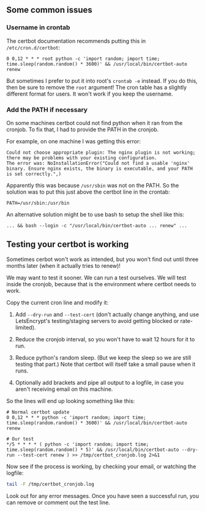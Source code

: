 ## Some common issues

### Username in crontab

The certbot documentation recommends putting this in `/etc/cron.d/certbot`:

```crontab
0 0,12 * * * root python -c 'import random; import time; time.sleep(random.random() * 3600)' && /usr/local/bin/certbot-auto renew
```

But sometimes I prefer to put it into root's `crontab -e` instead.  If you do this, then be sure to remove the `root` argument!  The cron table has a slightly different format for users.  It won't work if you keep the username.

### Add the PATH if necessary

On some machines certbot could not find python when it ran from the cronjob.  To fix that, I had to provide the PATH in the cronjob.

For example, on one machine I was getting this error:

```
Could not choose appropriate plugin: The nginx plugin is not working; there may be problems with your existing configuration.
The error was: NoInstallationError("Could not find a usable 'nginx' binary. Ensure nginx exists, the binary is executable, and your PATH is set correctly.",)
```

Apparently this was because `/usr/sbin` was not on the PATH.  So the solution was to put this just above the certbot line in the crontab:

```crontab
PATH=/usr/sbin:/usr/bin
```

An alternative solution might be to use bash to setup the shell like this:

```
... && bash --login -c "/usr/local/bin/certbot-auto ... renew" ...
```

## Testing your certbot is working

Sometimes cerbot won't work as intended, but you won't find out until three months later (when it actually tries to renew)!

We may want to test it sooner.  We can run a test ourselves.  We will test inside the cronjob, because that is the environment where certbot needs to work.

Copy the current cron line and modify it:

1. Add `--dry-run` and `--test-cert` (don't actually change anything, and use LetsEncrypt's testing/staging servers to avoid getting blocked or rate-limited).

2. Reduce the cronjob interval, so you won't have to wait 12 hours for it to run.

3. Reduce python's random sleep.  (But we keep the sleep so we are still testing that part.)  Note that certbot will itself take a small pause when it runs.

4. Optionally add brackets and pipe all output to a logfile, in case you aren't receiving email on this machine.

So the lines will end up looking something like this:

```crontab
# Normal certbot update
0 0,12 * * * python -c 'import random; import time; time.sleep(random.random() * 3600)' && /usr/local/bin/certbot-auto renew

# Our test
*/5 * * * * ( python -c 'import random; import time; time.sleep(random.random() * 5)' && /usr/local/bin/certbot-auto --dry-run --test-cert renew ) >> /tmp/certbot_cronjob.log 2>&1
```

Now see if the process is working, by checking your email, or watching the logfile:

```bash
tail -F /tmp/certbot_cronjob.log
```

Look out for any error messages.  Once you have seen a successful run, you can remove or comment out the test line.

